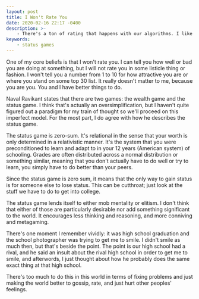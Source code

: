 ```yaml
---
layout: post
title: I Won't Rate You
date: 2020-02-16 22:17 -0400
description: >-
    - There's a ton of rating that happens with our algorithms. I like to think of myself as at least somewhat humanistic, so no I won't rate you. Also, it means that I don't play the status games.
keywords:
    - status games
---
```


One of my core beliefs is that I won't rate you. I can tell you how well or bad you are doing at something, but I will not rate you in some listicle thing or fashion. I won't tell you a number from 1 to 10 for how attractive you are or where you stand on some top 30 list. It really doesn't matter to me, because you are you. You and I have better things to do.

Naval Ravikant states that there are two games: the wealth game and the status game. I think that's actually an oversimplification, but I haven't quite figured out a paradigm for my train of thought so we'll proceed on this imperfect model. For the most part, I do agree with how he describes the status game.

The status game is zero-sum. It's relational in the sense that your worth is only determined in a relativistic manner. It's the system that you were preconditioned to learn and adapt to in your 12 years (American system) of schooling. Grades are often distributed across a normal distribution or something similar, meaning that you don't actually have to do well or try to learn, you simply have to do better than your peers.

Since the status game is zero sum, it means that the only way to gain status is for someone else to lose status. This can be cutthroat; just look at the stuff we have to do to get into college.

The status game lends itself to either mob mentality or elitism. I don't think that either of those are particularly desirable nor add something significant to the world. It encourages less thinking and reasoning, and more conniving and metagaming.

There's one moment I remember vividly: it was high school graduation and the school photographer was trying to get me to smile. I didn't smile as much then, but that's beside the point. The point is our high school had a rival, and he said an insult about the rival high school in order to get me to smile, and afterwords, I just thought about how he probably does the same exact thing at that high school.

There's too much to do this in this world in terms of fixing problems and just making the world better to gossip, rate, and just hurt other peoples' feelings.